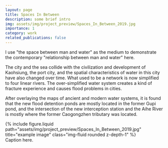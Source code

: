 ```yaml
---
layout: page
title: Spaces In Between
description: some brief intro
img: assets/img/project_preview/Spaces_In_Between_2019.jpg
importance: 1
category: work
related_publications: false
---
```


I use "the space between man and water" as the medium to demonstrate the contemporary "relationship between man and water" here.

The city and the sea collide with the civilization and development of Kaohsiung, the port city, and the spatial characteristics of water in this city have also changed over time. What used to be a network is now simplified to four linear rivers. The over-simplified water system creates a kind of fracture experience and causes flood problems in cities.

After overlaying the maps of ancient and modern water systems, it is found that the new flood detention ponds are mostly located in the former Gupi pond, and the intersection of the new interception station and the Aihe River is mostly where the former Caogongzhen tributary was located.

<div class="row justify-content-sm-center">
    <div class="col-sm mt-3 mt-md-0">
        {% include figure.liquid path="assets/img/project_preview/Spaces_In_Between_2019.jpg" title="example image" class="img-fluid rounded z-depth-1" %}
    </div>
</div>
<div class="caption">
    Caption here.
</div>
